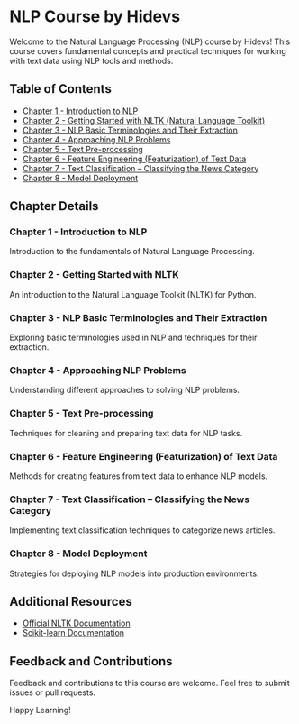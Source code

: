 # NLP Course by Hidevs

Welcome to the Natural Language Processing (NLP) course by Hidevs! This course covers fundamental concepts and practical techniques for working with text data using NLP tools and methods.

## Table of Contents

- [Chapter 1 - Introduction to NLP](https://github.com/hidevscommunity/nlp_course/blob/main/chapter_1.md)
- [Chapter 2 - Getting Started with NLTK (Natural Language Toolkit)](https://github.com/hidevscommunity/nlp_course/blob/main/chapter_2.md)
- [Chapter 3 - NLP Basic Terminologies and Their Extraction](https://github.com/hidevscommunity/nlp_course/blob/main/chapter_3.md)
- [Chapter 4 - Approaching NLP Problems](https://github.com/hidevscommunity/nlp_course/blob/main/chapter_4.md)
- [Chapter 5 - Text Pre-processing](https://github.com/hidevscommunity/nlp_course/blob/main/chapter_5.md)
- [Chapter 6 - Feature Engineering (Featurization) of Text Data](https://github.com/hidevscommunity/nlp_course/blob/main/chapter_6.md)
- [Chapter 7 - Text Classification – Classifying the News Category](https://github.com/hidevscommunity/nlp_course/blob/main/chapter_7.md)
- [Chapter 8 - Model Deployment](https://github.com/hidevscommunity/nlp_course/blob/main/chapter_8.md)

## Chapter Details

### Chapter 1 - Introduction to NLP

Introduction to the fundamentals of Natural Language Processing.

### Chapter 2 - Getting Started with NLTK

An introduction to the Natural Language Toolkit (NLTK) for Python.

### Chapter 3 - NLP Basic Terminologies and Their Extraction

Exploring basic terminologies used in NLP and techniques for their extraction.

### Chapter 4 - Approaching NLP Problems

Understanding different approaches to solving NLP problems.

### Chapter 5 - Text Pre-processing

Techniques for cleaning and preparing text data for NLP tasks.

### Chapter 6 - Feature Engineering (Featurization) of Text Data

Methods for creating features from text data to enhance NLP models.

### Chapter 7 - Text Classification – Classifying the News Category

Implementing text classification techniques to categorize news articles.

### Chapter 8 - Model Deployment

Strategies for deploying NLP models into production environments.

## Additional Resources

- [Official NLTK Documentation](https://www.nltk.org/)
- [Scikit-learn Documentation](https://scikit-learn.org/stable/documentation.html)

## Feedback and Contributions

Feedback and contributions to this course are welcome. Feel free to submit issues or pull requests.

Happy Learning!
